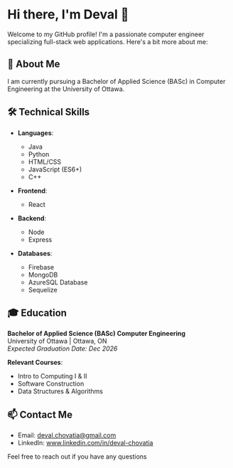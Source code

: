 # Hi there, I'm Deval 👋

Welcome to my GitHub profile! I'm a passionate computer engineer specializing full-stack web applications. Here's a bit more about me:

## 🚀 About Me

I am currently pursuing a Bachelor of Applied Science (BASc) in Computer Engineering at the University of Ottawa.

## 🛠 Technical Skills

- **Languages**: 
  - Java
  - Python
  - HTML/CSS
  - JavaScript (ES6+)
  - C++

- **Frontend**: 
  - React

- **Backend**: 
  - Node
  - Express

- **Databases**: 
  - Firebase
  - MongoDB
  - AzureSQL Database
  - Sequelize

## 🎓 Education

**Bachelor of Applied Science (BASc) Computer Engineering**  
University of Ottawa | Ottawa, ON  
*Expected Graduation Date: Dec 2026*

**Relevant Courses**: 
- Intro to Computing I & II
- Software Construction
- Data Structures & Algorithms

## 📫 Contact Me

- Email: deval.chovatia@gmail.com
- LinkedIn: www.linkedin.com/in/deval-chovatia

Feel free to reach out if you have any questions
